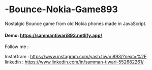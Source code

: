 # -Bounce-Nokia-Game893
 
Nostalgic Bounce game from old Nokia phones made in JavaScript.

#### Demo: https://sammantiwari893.netlify.app/
 

Follow me :

InstaGram :  https://www.instagram.com/yash.tiwari893/?next=%2F <br>
linkedin :  https://www.linkedin.com/in/samman-tiwari-552682261/


